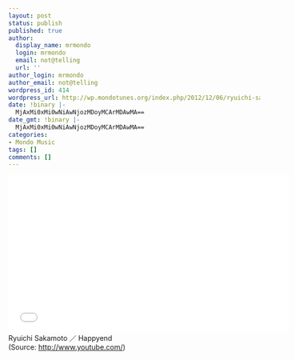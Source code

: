 ```yaml
---
layout: post
status: publish
published: true
author:
  display_name: mrmondo
  login: mrmondo
  email: not@telling
  url: ''
author_login: mrmondo
author_email: not@telling
wordpress_id: 414
wordpress_url: http://wp.mondotunes.org/index.php/2012/12/06/ryuichi-sakamoto-happyend/
date: !binary |-
  MjAxMi0xMi0wNiAwNjozMDoyMCArMDAwMA==
date_gmt: !binary |-
  MjAxMi0xMi0wNiAwNjozMDoyMCArMDAwMA==
categories:
- Mondo Music
tags: []
comments: []
---
```

<iframe width="560" height="315" src="//www.youtube.com/embed/cJs2jGaIy64" frameborder="0"> </iframe>
Ryuichi Sakamoto ／ Happyend
<div class="attribution">(<span>Source:</span> <a href="http://www.youtube.com/">http://www.youtube.com/</a>)</div>
